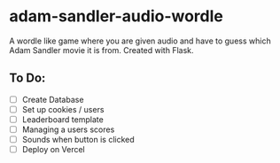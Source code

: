 # adam-sandler-audio-wordle
A wordle like game where you are given audio and have to guess which Adam Sandler movie it is from.
Created with Flask.

## To Do:
- [ ] Create Database
- [ ] Set up cookies / users
- [ ] Leaderboard template
- [ ] Managing a users scores
- [ ] Sounds when button is clicked
- [ ] Deploy on Vercel